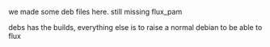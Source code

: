 we made some deb files here.  still missing flux_pam

debs has the builds, everything else is to raise a normal debian to be able to flux
